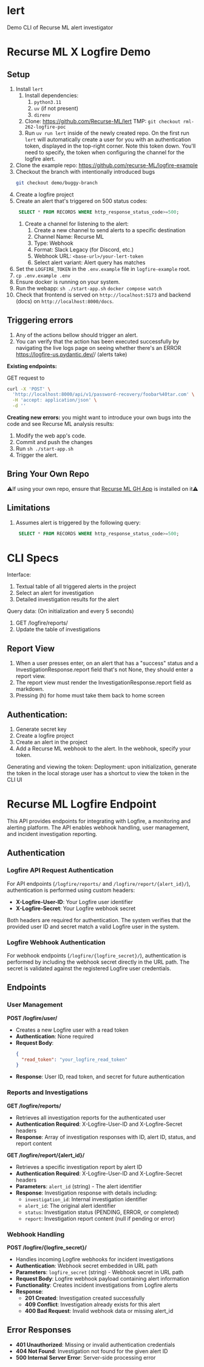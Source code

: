 # lert

Demo CLI of Recurse ML alert investigator

# Recurse ML X Logfire Demo

## Setup

1. Install `lert`
	1. Install dependencies:
		1. `python3.11`
		2. `uv` (if not present)
		3. `direnv`
	2. Clone: https://github.com/Recurse-ML/lert
	   TMP: `git checkout rml-262-logfire-poc`
	3. Run `uv run lert` inside of the newly created repo.
	   On the first run `lert` will automatically create a user for you with an authentication token, displayed in the top-right corner. Note this token down. You'll need to specify, the token when configuring the channel for the logfire alert.
2. Clone the example repo: https://github.com/recurse-ML/logfire-example
3. Checkout the branch with intentionally introduced bugs
	```bash
	git checkout demo/buggy-branch
	```
4. Create a logfire project
5. Create an alert that's triggered on 500 status codes:
   ```sql
	SELECT * FROM RECORDS WHERE http_response_status_code>=500;
	```
	1. Create a channel for listening to the alert:
		1. Create a new channel to send alerts to a specific destination
		2. Channel Name: Recurse ML
		3. Type: Webhook
		4. Format: Slack Legacy (for Discord, etc.)
		5. Webhook URL: `<base-url>/your-lert-token`
		6. Select alert variant: Alert query has matches
6. Set the `LOGFIRE_TOKEN` in the `.env.example` file in `logfire-example` root.
7. `cp .env.example .env`
8. Ensure docker is running on your system.
9. Run the webapp: `sh ./start-app.sh`
   `docker compose watch`
10. Check that frontend is served on `http://localhost:5173` and backend (docs) on `http://localhost:8000/docs`.

## Triggering errors

1. Any of the actions bellow should trigger an alert.
2. You can verify that the action has been executed successfully by navigating the live logs page on seeing whether there's an ERROR https://logfire-us.pydantic.dev/<user-name>/<project-name>
	(alerts take)

**Existing endpoints:**

GET request to 
```bash
curl -X 'POST' \
  'http://localhost:8000/api/v1/password-recovery/foobar%40tar.com' \
  -H 'accept: application/json' \
  -d ''
```

**Creating new errors:** you might want to introduce your own bugs into the code and see Recurse ML analysis results:
1. Modify the web app's code.
2. Commit and push the changes
3. Run `sh ./start-app.sh`
4. Trigger the alert.

## Bring Your Own Repo

⚠️If using your own repo, ensure that [Recurse ML GH App](https://github.com/marketplace/recurse-ml/) is installed on it⚠️

## Limitations

1. Assumes alert is triggered by the following query:
   ```sql
	SELECT * FROM RECORDS WHERE http_response_status_code>=500;
	```


# CLI Specs

Interface:
1. Textual table of all triggered alerts in the project
2. Select an alert for investigation
3. Detailed investigation results for the alert

Query data:
(On initialization and every 5 seconds)

1. GET /logfire/reports/
2. Update the table of investigations

## Report View

1. When a user presses enter, on an alert that has a "success" status and a InvestigationResponse.report field that's not None, they should enter a report view.
2. The report view must render the InvestigationResponse.report field as markdown.
3. Pressing (h) for home must take them back to home screen


## Authentication:

1. Generate secret key
2. Create a logfire project
3. Create an alert in the project
4. Add a Recurse ML webhook to the alert. In the webhook, specify your token.

Generating and viewing the token:
Deployment: upon initialization, generate the token in the local storage
            user has a shortcut to view the token in the CLI UI

# Recurse ML Logfire Endpoint

This API provides endpoints for integrating with Logfire, a monitoring and alerting platform. The API enables webhook handling, user management, and incident investigation reporting.

## Authentication

### Logfire API Request Authentication

For API endpoints (`/logfire/reports/` and `/logfire/report/{alert_id}/`), authentication is performed using custom headers:

- **X-Logfire-User-ID**: Your Logfire user identifier
- **X-Logfire-Secret**: Your Logfire webhook secret

Both headers are required for authentication. The system verifies that the provided user ID and secret match a valid Logfire user in the system.

### Logfire Webhook Authentication

For webhook endpoints (`/logfire/{logfire_secret}/`), authentication is performed by including the webhook secret directly in the URL path. The secret is validated against the registered Logfire user credentials.

## Endpoints

### User Management

**POST /logfire/user/**
- Creates a new Logfire user with a read token
- **Authentication**: None required
- **Request Body**: 
  ```json
  {
    "read_token": "your_logfire_read_token"
  }
  ```
- **Response**: User ID, read token, and secret for future authentication

### Reports and Investigations

**GET /logfire/reports/**
- Retrieves all investigation reports for the authenticated user
- **Authentication Required**: X-Logfire-User-ID and X-Logfire-Secret headers
- **Response**: Array of investigation responses with ID, alert ID, status, and report content

**GET /logfire/report/{alert_id}/**
- Retrieves a specific investigation report by alert ID
- **Authentication Required**: X-Logfire-User-ID and X-Logfire-Secret headers
- **Parameters**: `alert_id` (string) - The alert identifier
- **Response**: Investigation response with details including:
  - `investigation_id`: Internal investigation identifier
  - `alert_id`: The original alert identifier
  - `status`: Investigation status (PENDING, ERROR, or completed)
  - `report`: Investigation report content (null if pending or error)

### Webhook Handling

**POST /logfire/{logfire_secret}/**
- Handles incoming Logfire webhooks for incident investigations
- **Authentication**: Webhook secret embedded in URL path
- **Parameters**: `logfire_secret` (string) - Webhook secret in URL path
- **Request Body**: Logfire webhook payload containing alert information
- **Functionality**: Creates incident investigations from Logfire alerts
- **Response**: 
  - **201 Created**: Investigation created successfully
  - **409 Conflict**: Investigation already exists for this alert
  - **400 Bad Request**: Invalid webhook data or missing alert_id

## Error Responses

- **401 Unauthorized**: Missing or invalid authentication credentials
- **404 Not Found**: Investigation not found for the given alert ID
- **500 Internal Server Error**: Server-side processing error

